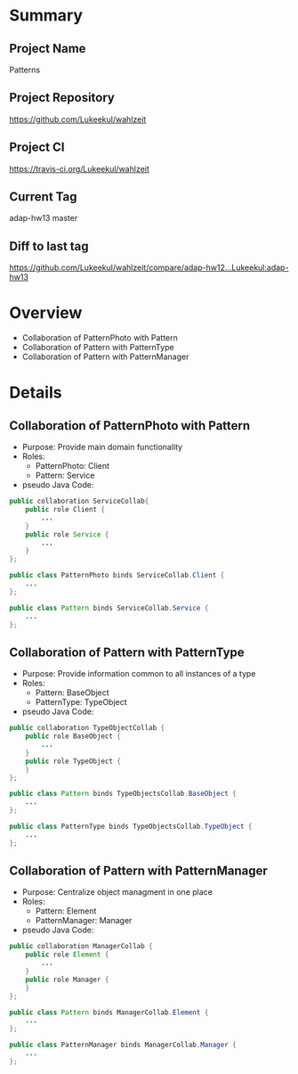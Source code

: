 # Summary
## Project Name
Patterns

## Project Repository
https://github.com/Lukeekul/wahlzeit

## Project CI
https://travis-ci.org/Lukeekul/wahlzeit

## Current Tag
adap-hw13 master

## Diff to last tag
https://github.com/Lukeekul/wahlzeit/compare/adap-hw12...Lukeekul:adap-hw13

# Overview
* Collaboration of PatternPhoto with Pattern
* Collaboration of Pattern with PatternType
* Collaboration of Pattern with PatternManager

# Details

## Collaboration of PatternPhoto with Pattern
* Purpose: Provide main domain functionality
* Roles:
  * PatternPhoto: Client
  * Pattern: Service
* pseudo Java Code:
```java
public collaboration ServiceCollab{
	public role Client {
		...
	}
	public role Service {
		...
	}
};

public class PatternPhoto binds ServiceCollab.Client {
	...
};

public class Pattern binds ServiceCollab.Service {
	...
};
```
## Collaboration of Pattern with PatternType
* Purpose: Provide information common to all instances of a type
* Roles:
  * Pattern: BaseObject
  * PatternType: TypeObject
* pseudo Java Code:

```java
public collaboration TypeObjectCollab {
	public role BaseObject {
		...
	}
	public role TypeObject {
	}
};

public class Pattern binds TypeObjectsCollab.BaseObject {
	...
};

public class PatternType binds TypeObjectsCollab.TypeObject {
	...
};
```
## Collaboration of Pattern with PatternManager
* Purpose: Centralize object managment in one place
* Roles:
  * Pattern: Element
  * PatternManager: Manager
* pseudo Java Code:
```java
public collaboration ManagerCollab {
	public role Element {
		...
	}
	public role Manager {
	}
};

public class Pattern binds ManagerCollab.Element {
	...
};

public class PatternManager binds ManagerCollab.Manager {
	...
};
```
